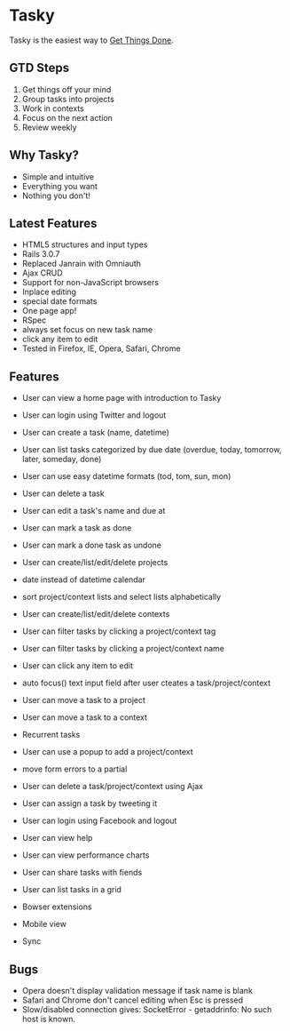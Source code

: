# Tasky

Tasky is the easiest way to [Get Things Done](http://en.wikipedia.org/wiki/Getting_Things_Done).

## GTD Steps

1. Get things off your mind
2. Group tasks into projects
3. Work in contexts
4. Focus on the next action
5. Review weekly

## Why Tasky?

- Simple and intuitive
- Everything you want
- Nothing you don't!

## Latest Features

- HTML5 structures and input types
- Rails 3.0.7
- Replaced Janrain with Omniauth
- Ajax CRUD
- Support for non-JavaScript browsers
- Inplace editing
- special date formats
- One page app!
- RSpec
- always set focus on new task name
- click any item to edit
- Tested in Firefox, IE, Opera, Safari, Chrome

## Features

- User can view a home page with introduction to Tasky
- User can login using Twitter and logout
- User can create a task (name, datetime)
- User can list tasks categorized by due date (overdue, today, tomorrow, later, someday, done)
- User can use easy datetime formats (tod, tom, sun, mon)
- User can delete a task
- User can edit a task's name and due at
- User can mark a task as done
- User can mark a done task as undone
- User can create/list/edit/delete projects
- date instead of datetime calendar
- sort project/context lists and select lists alphabetically
- User can create/list/edit/delete contexts
- User can filter tasks by clicking a project/context tag
- User can filter tasks by clicking a project/context name
- User can click any item to edit
- auto focus() text input field after user cteates a task/project/context

- User can move a task to a project
- User can move a task to a context
- Recurrent tasks
- User can use a popup to add a project/context
- move form errors to a partial
- User can delete a task/project/context using Ajax
- User can assign a task by tweeting it
- User can login using Facebook and logout
- User can view help
- User can view performance charts
- User can share tasks with fiends
- User can list tasks in a grid
- Bowser extensions
- Mobile view
- Sync

## Bugs

- Opera doesn't display validation message if task name is blank
- Safari and Chrome don't cancel editing when Esc is pressed
- Slow/disabled connection gives: SocketError - getaddrinfo: No such host is known. 